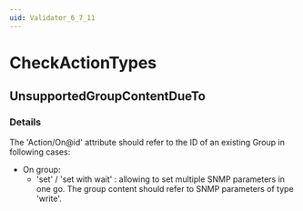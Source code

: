 ```yaml
---
uid: Validator_6_7_11
---
```


# CheckActionTypes

## UnsupportedGroupContentDueTo

<!-- Description, Properties, ... sections are auto-generated. -->
<!-- REPLACE ME AUTO-GENERATION -->

### Details

The 'Action/On@id' attribute should refer to the ID of an existing Group in following cases:
- On group:
    - 'set' / 'set with wait' : allowing to set multiple SNMP parameters in one go. The group content should refer to SNMP parameters of type 'write'.

<!-- Uncomment to add example code -->
<!--### Example code-->
